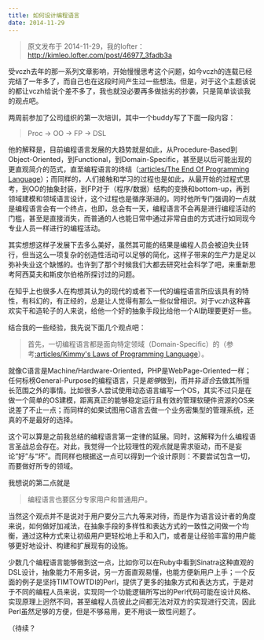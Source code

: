 ```yaml
---
title: 如何设计编程语言
date: 2014-11-29
---
```


> 原文发布于 2014-11-29，我的lofter：http://kimleo.lofter.com/post/46977_3fadb3a

受vczh去年的那一系列文章影响，开始慢慢思考这个问题，如今vczh的连载已经完结了一年多了，而自己也在这段时间产生过一些想法。但是，对于这个主题该说的都让vczh给说个差不多了，我也就没必要再多做拙劣的抄袭，只是简单谈谈我的观点吧。

两周前参加了公司组织的第一次培训，其中一个buddy写了下面一段内容：

> Proc -> OO -> FP -> DSL

他的解释是，目前编程语言发展的大趋势就是如此，从Procedure-Based到Object-Oriented，到Functional，到Domain-Specific，甚至是以后可能出现的更直观简介的范式，直至编程语言的终结（[:articles/The End Of Programming Language]()）；而同样的，人们接触和学习的过程也是如此，从最开始的过程式思考，到OO的抽象封装，到FP对于（程序/数据）结构的变换和bottom-up，再到领域建模和领域语言设计，这个过程也是循序渐进的。同时他所专门强调的一点就是编程语言会有一个终点，也即，总会有一天，编程语言不会再是进行编程活动的门槛，甚至是直接消失，而普通的人也能日常中通过非常自由的方式进行如同现今专业人员一样进行的编程活动。

其实想想这样子发展下去多么美好，虽然其可能的结果是编程人员会被迫失业转行，但当这么一项复杂的创造性活动可以足够的简化，这样子带来的生产力是足以弥补失业这个缺憾的。也许到了那个时候我们大都去研究社会科学了吧，来重新思考阿西莫夫和斯皮尔伯格所探讨过的问题。

在知乎上也很多人在构想其认为的现代的或者下一代的编程语言所应该具有的特性，有科幻的，有正经的，总是让人觉得有那么一些似曾相识。对于vczh这种喜欢实干和造轮子的人来说，给他一个好的抽象手段比给他一个AI助理要更好一些。

结合我的一些经验，我先说下面几个观点吧：

> 首先，一切编程语言都是面向特定领域（Domain-Specific）的（参考[:articles/Kimmy's Laws of Programming Language]()）。
      

就像C语言是Machine/Hardware-Oriented，PHP是WebPage-Oriented一样；任何标榜General-Purpose的编程语言，只是*能够*做到，而并非*适合*去做其所擅长范围之外的事情。比如很多人尝试使用动态语言编写一个OS，其实不过只是在做一个简单的OS建模，距离真正的能够稳定运行且有效的管理软硬件资源的OS来说差了不止一点；而同样的如果试图用C语言去做一个业务密集型的管理系统，还真的不是最好的选择。

这个可以算是之前我总结的编程语言第一定律的延展。同时，这解释为什么编程语言圣战总会存在。对此，我觉得一个比较理性的观点就是需求驱动，而不是妄论“好”与“坏”。而同样也根据这一点可以得到一个设计原则：不要尝试包含一切，而要做好所专的领域。

我想说的第二点就是

> 编程语言也要区分专家用户和普通用户。

当然这个观点并不是说对于用户要分三六九等来对待，而是作为语言设计者的角度来说，如何做好加减法，在抽象手段的多样性和表达方式的一致性之间做一个均衡，通过这种方式来让初级用户更轻松地上手和入门，或者是让经验丰富的用户能够更好地设计、构建和扩展现有的设施。

少数几个编程语言能够做到这一点，比如你可以在Ruby中看到Sinatra这种直观的DSL设计，抽象能力不用多说，另一方面直观易懂，也能方便新用户上手；一个反面的例子是坚持TIMTOWTDI的Perl，提供了更多的抽象方式和表达方式，于是对于不同的编程人员来说，实现同一个功能逻辑所写出的Perl代码可能在设计风格、实现原理上迥然不同，甚至编程人员彼此之间都无法对双方的实现进行交流，因此Perl虽然足够的方便，但是不够易用，更不用谈一致性问题了。

（待续？